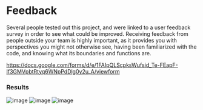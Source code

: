 # Feedback
Several people tested out this project, and were linked to a user feedback survey in order to see what could be improved. Receiving feedback from people outside your team is highly important, as it provides you with perspectives you might not otherwise see, having been familiarized with the code, and knowing what its boundaries and functions are.

https://docs.google.com/forms/d/e/1FAIpQLScpksWufsid_Te-FEapF-If3GMVpbtRtyq6WNpPdDlg0y2u_A/viewform

### Results
![image](https://user-images.githubusercontent.com/59585745/122958043-7fce4100-d350-11eb-99e2-97e0ae793946.png)
![image](https://user-images.githubusercontent.com/59585745/122958073-878de580-d350-11eb-8807-a1dd0842d69b.png)
![image](https://user-images.githubusercontent.com/59585745/122958089-8bba0300-d350-11eb-8090-e1c331208fd8.png)
